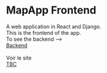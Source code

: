 # MapApp Frontend
A web application in React and Django.
</br>This is the frontend of the app.
</br>To see the backend --> 
</br>[Backend](https://github.com/tbonnard/mapProjectBackend)
</br></br>Voir le site
</br>[TBC](https://github.com/tbonnard/mapProjectBackend)
